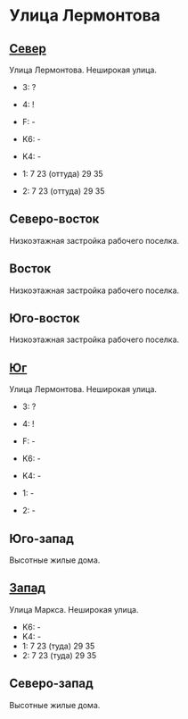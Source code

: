 # Улица Лермонтова

## [Север](./10570100.md)

Улица Лермонтова.
Неширокая улица.

* 3:    ?
* 4:    !
* F:    -

* K6:   -
* K4:   -
* 1:    7   23 (оттуда) 29  35
* 2:    7   23 (оттуда) 29  35

## Северо-восток

Низкоэтажная застройка рабочего поселка.

## Восток

Низкоэтажная застройка рабочего поселка.

## Юго-восток

Низкоэтажная застройка рабочего поселка.

## [Юг](./10570120.md)

Улица Лермонтова.
Неширокая улица.

* 3:    ?
* 4:    !
* F:    -

* K6:   -
* K4:   -
* 1:    -
* 2:    -

## Юго-запад

Высотные жилые дома.

## [Запад](./10550110.md)

Улица Маркса.
Неширокая улица.

* K6:   -
* K4:   -
* 1:    7   23 (туда)   29  35
* 2:    7   23 (туда)   29  35

## Северо-запад

Высотные жилые дома.
